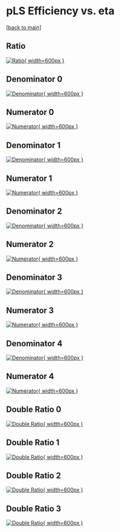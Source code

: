 # pLS Efficiency vs. eta

[[back to main](./)]



## Ratio

[![Ratio](../mtv/var/pLS_base_0_-1_eff_eta.png){ width=600px }](../mtv/var/pLS_base_0_-1_eff_eta.pdf)

## Denominator 0

[![Denominator](../mtv/den/pLS_base_0_-1_eff_eta_den0.png){ width=600px }](../mtv/den/pLS_base_0_-1_eff_eta_den0.pdf)

## Numerator 0

[![Numerator](../mtv/num/pLS_base_0_-1_eff_eta_num0.png){ width=600px }](../mtv/num/pLS_base_0_-1_eff_eta_num0.pdf)

## Denominator 1

[![Denominator](../mtv/den/pLS_base_0_-1_eff_eta_den1.png){ width=600px }](../mtv/den/pLS_base_0_-1_eff_eta_den1.pdf)

## Numerator 1

[![Numerator](../mtv/num/pLS_base_0_-1_eff_eta_num1.png){ width=600px }](../mtv/num/pLS_base_0_-1_eff_eta_num1.pdf)

## Denominator 2

[![Denominator](../mtv/den/pLS_base_0_-1_eff_eta_den2.png){ width=600px }](../mtv/den/pLS_base_0_-1_eff_eta_den2.pdf)

## Numerator 2

[![Numerator](../mtv/num/pLS_base_0_-1_eff_eta_num2.png){ width=600px }](../mtv/num/pLS_base_0_-1_eff_eta_num2.pdf)

## Denominator 3

[![Denominator](../mtv/den/pLS_base_0_-1_eff_eta_den3.png){ width=600px }](../mtv/den/pLS_base_0_-1_eff_eta_den3.pdf)

## Numerator 3

[![Numerator](../mtv/num/pLS_base_0_-1_eff_eta_num3.png){ width=600px }](../mtv/num/pLS_base_0_-1_eff_eta_num3.pdf)

## Denominator 4

[![Denominator](../mtv/den/pLS_base_0_-1_eff_eta_den4.png){ width=600px }](../mtv/den/pLS_base_0_-1_eff_eta_den4.pdf)

## Numerator 4

[![Numerator](../mtv/num/pLS_base_0_-1_eff_eta_num4.png){ width=600px }](../mtv/num/pLS_base_0_-1_eff_eta_num4.pdf)

## Double Ratio 0

[![Double Ratio](../mtv/ratio/pLS_base_0_-1_eff_eta_ratio0.png){ width=600px }](../mtv/ratio/pLS_base_0_-1_eff_eta_ratio0.pdf)

## Double Ratio 1

[![Double Ratio](../mtv/ratio/pLS_base_0_-1_eff_eta_ratio1.png){ width=600px }](../mtv/ratio/pLS_base_0_-1_eff_eta_ratio1.pdf)

## Double Ratio 2

[![Double Ratio](../mtv/ratio/pLS_base_0_-1_eff_eta_ratio2.png){ width=600px }](../mtv/ratio/pLS_base_0_-1_eff_eta_ratio2.pdf)

## Double Ratio 3

[![Double Ratio](../mtv/ratio/pLS_base_0_-1_eff_eta_ratio3.png){ width=600px }](../mtv/ratio/pLS_base_0_-1_eff_eta_ratio3.pdf)

